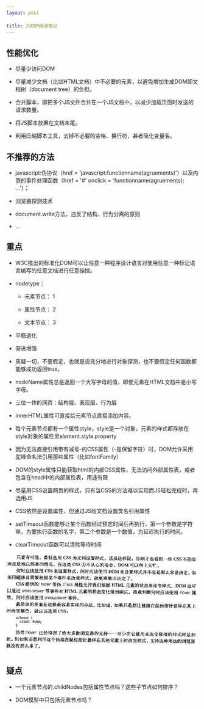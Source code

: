 ```yaml
---
layout: post

title: JSDOM阅读笔记
---
```


## 性能优化

+ 尽量少访问DOM

+ 尽量减少文档（比如HTML文档）中不必要的元素，以避免增加生成DOM即文档树（document tree）的负担。

+ 合并脚本，即把多个JS文件合并在一个JS文档中，以减少加载页面时发送的请求数量。

+ 将JS脚本放置在文档末尾。

+ 利用压缩脚本工具，去掉不必要的空格、换行符，甚者简化变量名。

## 不推荐的方法

+ javascript:伪协议（href = 'javascript:functionname(agruements)'）以及内嵌的事件处理函数（href = '#' onclick = 'functionname(agruements); ...'）；

+ 浏览器探测技术

+ document.write方法，违反了结构、行为分离的原则
+ ...

## 重点

+ W3C推出的标准化DOM可以让任意一种程序设计语言对使用任意一种标记语言编写的任意文档进行任意操控。

+ nodetype：

	+ 元素节点： 1

	+ 属性节点： 2

	+ 文本节点： 3

+ 平稳退化

+ 渐进增强

+ 质疑一切，不要假定，也就是说充分地进行对象探测，也不要假定任何函数都能够成功返回true。

+ nodeName属性总是返回一个大写字母的值，即使元素在HTML文档中是小写字母。

+ 三位一体的网页：结构层、表现层、行为层

+ innerHTML属性可直接给元素节点直接添加内容。

+ 每个元素节点都有一个属性style，style是一个对象，元素的样式都存放在style对象的属性里element.style.property

+ 因为无法直接引用带有减号-的CSS属性（-是保留字符）时，DOM允许采用驼峰命名法引用那些属性（比如fontFamily）

+ DOM的style属性只能获取html的内部CSS属性，无法访问外部属性表，或者包含在head中的内部属性表，用途有限

+ 尽量用CSS设置网页的样式，只有当CSS的方法难以实现而JS轻松完成时，再选用JS

+ CSS依然是设置属性，但通过JS给文档设置类名引用属性

+ setTimeout函数能够让某个函数经过预定时间后再执行，第一个参数是字符串，为要执行函数的名字，第二个参数是一个数值，为延迟执行的时间。

+ clearTimeout函数可以清除等待时间

![何时该用JS而非CSS](/static/images/jsdom.png)

## 疑点

+ 一个元素节点的.childNodes包括属性节点吗？这些子节点如何排序？

+ DOM模型中只包括元素节点吗？
